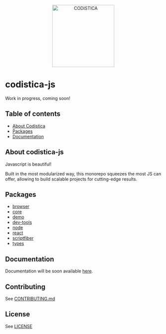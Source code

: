 
<!--suppress HtmlDeprecatedAttribute -->

<br/>

<div align="center">
  <a href="https://www.codistica.com">
    <img height="200" src="https://codistica-public.s3-eu-west-1.amazonaws.com/logo-full.png" alt="CODISTICA">
  </a>
  <br>
  
</div>



# codistica-js

Work in progress, coming soon!

<!-- Put here badges -->

## Table of contents

* [About Codistica](#about-codistica)
* [Packages](#packages)
* [Documentation](#documentation)

## About codistica-js

Javascript is beautiful! 

Built in the most modularized way, 
this monorepo squeezes the most JS can offer,
allowing to build scalable projects for cutting-edge results.


## Packages

- [browser](https://github.com/codistica/codistica-js/tree/develop/packages/codistica-browser) 
- [core](https://github.com/codistica/codistica-js/tree/develop/packages/codistica-core)
- [demo](https://github.com/codistica/codistica-js/tree/develop/packages/codistica-demo)
- [dev-tools](https://github.com/codistica/codistica-js/tree/develop/packages/codistica-dev-tools)
- [node](https://github.com/codistica/codistica-js/tree/develop/packages/codistica-node)
- [react](https://github.com/codistica/codistica-js/tree/develop/packages/codistica-react)
- [scriptfiber](https://github.com/codistica/codistica-js/tree/develop/packages/codistica-scriptfiber)
- [types](https://github.com/codistica/codistica-js/tree/develop/packages/codistica-types)


## Documentation

Documentation will be soon available [here][codistica-js-docs].


## Contributing

See [CONTRIBUTING.md](https://github.com/codistica/codistica-js/blob/develop/CONTRIBUTING.md)


[codistica-js-docs]: https://www.codistica.com/


## License

See [LICENSE](https://github.com/codistica/codistica-js/blob/develop/LICENSE.md)

